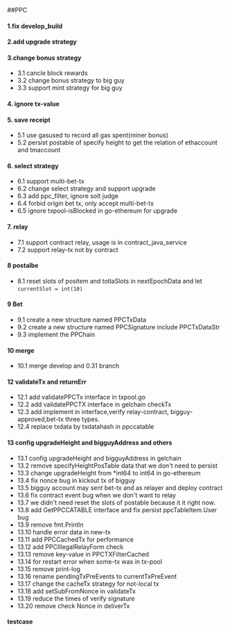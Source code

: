 ##PPC
#### 1.fix develop_build
#### 2.add upgrade strategy
#### 3.change bonus strategy
- 3.1 cancle block rewards
- 3.2 change bonus strategy to big guy
- 3.3 support mint strategy for big guy
#### 4. ignore tx-value
#### 5. save receipt
- 5.1 use gasused to record all gas spent(miner bonus)
- 5.2 persist postable of specify height to get the relation of ethaccount and tmaccount

#### 6. select strategy
- 6.1 support multi-bet-tx
- 6.2 change select strategy and support upgrade
- 6.3 add ppc_filter, ignore solt judge
- 6.4 forbid origin bet tx, only accept multi-bet-tx
- 6.5 ignore txpool-isBlocked in go-ethereum for upgrade

#### 7. relay
- 7.1 support contract relay, usage is in contract_java_service
- 7.2 support relay-tx not by contract

#### 8 postalbe
- 8.1 reset slots of positem and totlaSlots in nextEpochData and let `currentSlot = int(10)`

#### 9 Bet
- 9.1 create a new structure named PPCTxData
- 9.2 create a new structure named PPCSignature include PPCTxDataStr
- 9.3 implement the PPChain

#### 10 merge
- 10.1 merge develop and 0.31 branch

#### 12 validateTx and returnErr
- 12.1 add validatePPCTx interface in txpool.go
- 12.2 add validatePPCTX interface in gelchain checkTx
- 12.3 add implement in interface,verify relay-contract, bigguy-approved,bet-tx three types.
- 12.4 replace txdata by txdatahash in ppccatable

#### 13 config upgradeHeight and bigguyAddress and others
- 13.1 config upgradeHeight and bigguyAddress in gelchain
- 13.2 remove specifyHeightPosTable data that we don't need to persist
- 13.3 change upgradeHeight from *int64 to int64 in go-ethereum
- 13.4 fix nonce bug in kickout tx of bigguy
- 13.5 bigguy account may sent bet-tx and as relayer and deploy contract
- 13.6 fix contract event bug when we don't want to relay
- 13.7 we didn't need reset the slots of postable because it it right now.
- 13.8 add GetPPCCATABLE interface and fix persist ppcTableItem.User bug
- 13.9 remove fmt.Println
- 13.10 handle error data in new-tx
- 13.11 add PPCCachedTx for performance
- 13.12 add PPCIllegalRelayForm check
- 13.13 remove key-value in PPCTXFilterCached
- 13.14 for restart error when some-tx was in tx-pool
- 13.15 remove print-log
- 13.16 rename pendingTxPreEvents to currentTxPreEvent
- 13.17 change the cacheTx strategy for not-local tx
- 13.18 add setSubFromNonce in validateTx
- 13.19 reduce the times of verify signature
- 13.20 remove check Nonce in deliverTx
#### testcase


